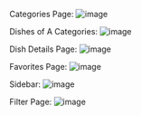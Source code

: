 Categories Page:
![image](https://github.com/HaThuyAn/Meals-App/assets/90401104/ecd21632-49f1-41ce-8753-45cb89450bc9)

Dishes of A Categories:
![image](https://github.com/HaThuyAn/Meals-App/assets/90401104/2a2d267c-445a-4c48-91fb-7bd39d42c618)

Dish Details Page:
![image](https://github.com/HaThuyAn/Meals-App/assets/90401104/c264c5d8-b442-44d5-8c62-b47f9b714323)

Favorites Page:
![image](https://github.com/HaThuyAn/Meals-App/assets/90401104/42b111ae-331c-4961-a1ac-911cdab0e5a9)

Sidebar:
![image](https://github.com/HaThuyAn/Meals-App/assets/90401104/0f7faf81-ce50-4681-b0fb-ad6c229355f1)

Filter Page:
![image](https://github.com/HaThuyAn/Meals-App/assets/90401104/e9c3946a-bc5f-40b9-bec2-ad00ff798e1c)
